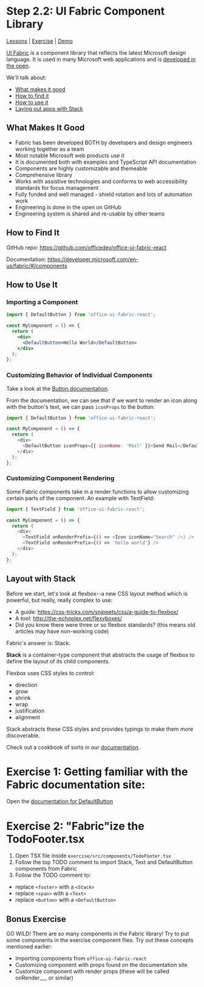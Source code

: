 # Step 2.2: UI Fabric Component Library

[Lessons](../) | [Exercise](./exercise/) | [Demo](./demo/)

[UI Fabric](https://developer.microsoft.com/en-us/fabric) is a component library that reflects the latest Microsoft design language. It is used in many Microsoft web applications and is [developed in the open](https://github.com/OfficeDev/office-ui-fabric-react).

We'll talk about:

- [What makes it good](#what-makes-it-good)
- [How to find it](#how-to-find-it)
- [How to use it](#how-to-use-it)
- [Laying out apps with Stack](#layout-with-stack)

## What Makes It Good

- Fabric has been developed BOTH by developers and design engineers working together as a team
- Most notable Microsoft web products use it
- It is documented both with examples and TypeScript API documentation
- Components are highly customizable and themeable
- Comprehensive library
- Works with assistive technologies and conforms to web accessibility standards for focus management
- Fully funded and well managed - shield rotation and lots of automation work
- Engineering is done in the open on GitHub
- Engineering system is shared and re-usable by other teams

## How to Find It

GitHub repo:
https://github.com/officedev/office-ui-fabric-react

Documentation:
https://developer.microsoft.com/en-us/fabric/#/components

## How to Use It

### Importing a Component

```jsx
import { DefaultButton } from 'office-ui-fabric-react';

const MyComponent = () => {
  return (
    <div>
      <DefaultButton>Hello World</DefaultButton>
    </div>
  );
};
```

### Customizing Behavior of Individual Components

Take a look at the [Button documentation](https://developer.microsoft.com/en-us/fabric#/components/button).

From the documentation, we can see that if we want to render an icon along with the button's text, we can pass `iconProps` to the button:

```js
import { DefaultButton } from 'office-ui-fabric-react';

const MyComponent = () => {
  return (
    <div>
      <DefaultButton iconProps={{ iconName: 'Mail' }}>Send Mail</DefaultButton>
    </div>
  );
};
```

### Customizing Component Rendering

Some Fabric components take in a render functions to allow customizing certain parts of the component. An example with TextField:

```js
import { TextField } from 'office-ui-fabric-react';

const MyComponent = () => {
  return (
    <div>
      <TextField onRenderPrefix={() => <Icon iconName="Search" />} />
      <TextField onRenderPrefix={() => 'hello world'} />
    </div>
  );
};
```

## Layout with Stack

Before we start, let's look at flexbox--a new CSS layout method which is powerful, but really, really complex to use:

- A guide: https://css-tricks.com/snippets/css/a-guide-to-flexbox/
- A tool: http://the-echoplex.net/flexyboxes/
- Did you know there were three or so flexbox standards? (this means old articles may have non-working code)

Fabric's answer is: Stack.

**Stack** is a container-type component that abstracts the usage of flexbox to define the layout of its child components.

Flexbox uses CSS styles to control:

- direction
- grow
- shrink
- wrap
- justification
- alignment

Stack abstracts these CSS styles and provides typings to make them more discoverable.

Check out a cookbook of sorts in our [documentation](https://developer.microsoft.com/en-us/fabric#/components/stack).

# Exercise 1: Getting familiar with the Fabric documentation site:

Open the [documentation for DefaultButton](https://developer.microsoft.com/en-us/fabric/#/components/button)

# Exercise 2: "Fabric"ize the TodoFooter.tsx

1. Open TSX file inside `exercise/src/components/TodoFooter.tsx`
2. Follow the top TODO comment to import Stack, Text and DefaultButton components from Fabric
3. Follow the TODO comment to:

- replace `<footer>` with a `<Stack>`
- replace `<span>` with a `<Text>`
- replace `<button>` with a `<DefaultButton>`

## Bonus Exercise

GO WILD! There are so many components in the Fabric library! Try to put some components in the exercise component files. Try out these concepts mentioned earlier:

- Importing components from `office-ui-fabric-react`
- Customizing component with props found on the documentation site
- Customize component with render props (these will be called onRender\_\_\_ or similar)
